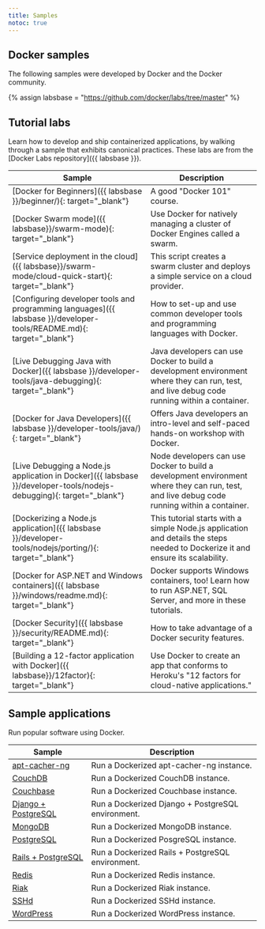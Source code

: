 ```yaml
---
title: Samples
notoc: true
---
```


## Docker samples

The following samples were developed by Docker and the Docker community.

{% assign labsbase = "https://github.com/docker/labs/tree/master" %}

## Tutorial labs

Learn how to develop and ship containerized applications, by walking through a
sample that exhibits canonical practices. These labs are from the [Docker Labs
repository]({{ labsbase }}).

| Sample | Description |
| ------ | ----------- |
| [Docker for Beginners]({{ labsbase }}/beginner/){: target="_blank"} | A good "Docker 101" course. |
| [Docker Swarm mode]({{ labsbase}}/swarm-mode){: target="_blank"} | Use Docker for natively managing a cluster of Docker Engines called a swarm. |
| [Service deployment in the cloud]({{ labsbase}}/swarm-mode/cloud-quick-start){: target="_blank"} | This script creates a swarm cluster and deploys a simple service on a cloud provider. |
| [Configuring developer tools and programming languages]({{ labsbase }}/developer-tools/README.md){: target="_blank"} | How to set-up and use common developer tools and programming languages with Docker. |
| [Live Debugging Java with Docker]({{ labsbase }}/developer-tools/java-debugging){: target="_blank"} | Java developers can use Docker to build a development environment where they can run, test, and live debug code running within a container. |
| [Docker for Java Developers]({{ labsbase }}/developer-tools/java/){: target="_blank"} | Offers Java developers an intro-level and self-paced hands-on workshop with Docker. |
| [Live Debugging a Node.js application in Docker]({{ labsbase }}/developer-tools/nodejs-debugging){: target="_blank"} | Node developers can use Docker to build a development environment where they can run, test, and live debug code running within a container. |
| [Dockerizing a Node.js application]({{ labsbase }}/developer-tools/nodejs/porting/){: target="_blank"} | This tutorial starts with a simple Node.js application and details the steps needed to Dockerize it and ensure its scalability. |
| [Docker for ASP.NET and Windows containers]({{ labsbase }}/windows/readme.md){: target="_blank"} | Docker supports Windows containers, too! Learn how to run ASP.NET, SQL Server, and more in these tutorials. |
| [Docker Security]({{ labsbase }}/security/README.md){: target="_blank"} | How to take advantage of a Docker security features. |
| [Building a 12-factor application with Docker]({{ labsbase}}/12factor){: target="_blank"} | Use Docker to create an app that conforms to Heroku's "12 factors for cloud-native applications." |

## Sample applications

Run popular software using Docker.

| Sample | Description |
| ------ | ----------- |
| [apt-cacher-ng](/engine/examples/apt-cacher-ng) | Run a Dockerized apt-cacher-ng instance. |
| [CouchDB](/engine/examples/couchdb_data_volumes) | Run a Dockerized CouchDB instance. |
| [Couchbase](/engine/examples/couchbase) | Run a Dockerized Couchbase instance. |
| [Django + PostgreSQL](/compose/django/) | Run a Dockerized Django + PostgreSQL environment. |
| [MongoDB](/engine/examples/mongodb) | Run a Dockerized MongoDB instance. |
| [PostgreSQL](/engine/examples/postgresql_service) | Run a Dockerized PosgreSQL instance. |
| [Rails + PostgreSQL](/compose/rails/) | Run a Dockerized Rails + PostgreSQL environment. |
| [Redis](/engine/examples/running_redis_service) | Run a Dockerized Redis instance. |
| [Riak](/engine/examples/running_riak_service) | Run a Dockerized Riak instance. |
| [SSHd](/engine/examples/running_ssh_service) | Run a Dockerized SSHd instance. |
| [WordPress](/compose/wordpress/) | Run a Dockerized WordPress instance. |
